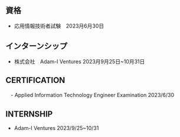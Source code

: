 ## 資格
- 応用情報技術者試験　2023月6月30日
## インターンシップ
- 株式会社　Adam-I Ventures 2023月9月25日~10月31日

## CERTIFICATION
　- Applied Information Technology Engineer Examination 2023/6/30
## INTERNSHIP
- Adam-I Ventures 2023/9/25~10/31

<!---
KS-PF/KS-PF is a ✨ special ✨ repository because its `README.md` (this file) appears on your GitHub profile.
You can click the Preview link to take a look at your changes.
--->
